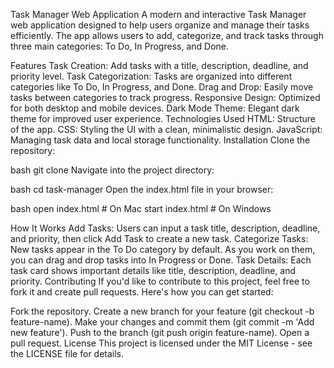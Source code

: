 Task Manager Web Application
A modern and interactive Task Manager web application designed to help users organize and manage their tasks efficiently. The app allows users to add, categorize, and track tasks through three main categories: To Do, In Progress, and Done.

Features
Task Creation: Add tasks with a title, description, deadline, and priority level.
Task Categorization: Tasks are organized into different categories like To Do, In Progress, and Done.
Drag and Drop: Easily move tasks between categories to track progress.
Responsive Design: Optimized for both desktop and mobile devices.
Dark Mode Theme: Elegant dark theme for improved user experience.
Technologies Used
HTML: Structure of the app.
CSS: Styling the UI with a clean, minimalistic design.
JavaScript: Managing task data and local storage functionality.
Installation
Clone the repository:

bash
git clone 
Navigate into the project directory:

bash
cd task-manager
Open the index.html file in your browser:

bash
open index.html  # On Mac
start index.html # On Windows

How It Works
Add Tasks: Users can input a task title, description, deadline, and priority, then click Add Task to create a new task.
Categorize Tasks: New tasks appear in the To Do category by default. As you work on them, you can drag and drop tasks into In Progress or Done.
Task Details: Each task card shows important details like title, description, deadline, and priority.
Contributing
If you'd like to contribute to this project, feel free to fork it and create pull requests. Here's how you can get started:

Fork the repository.
Create a new branch for your feature (git checkout -b feature-name).
Make your changes and commit them (git commit -m 'Add new feature').
Push to the branch (git push origin feature-name).
Open a pull request.
License
This project is licensed under the MIT License - see the LICENSE file for details.
